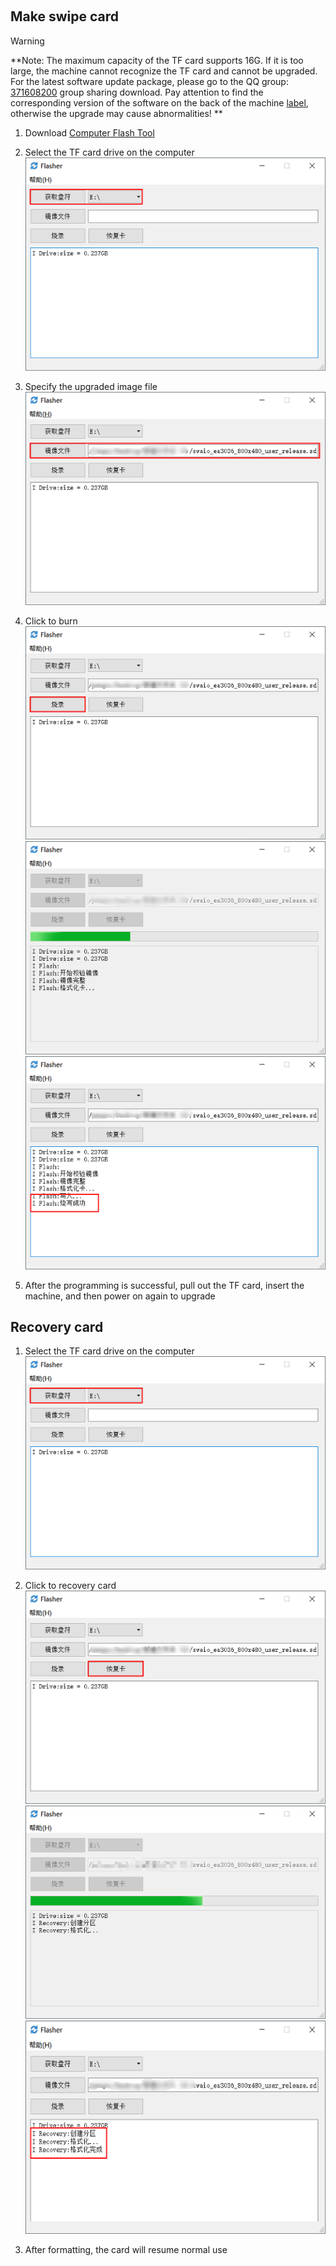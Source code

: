 
​      
## Make swipe card
>[!Warning]
> **Note: The maximum capacity of the TF card supports 16G. If it is too large, the machine cannot recognize the TF card and cannot be upgraded.<br/>For the latest software update package, please go to the QQ group: [371608200](//shang.qq.com/wpa/qunwpa?idkey=da6e12d1773a7e55295a0accd2a46ad51aece61657fe55a2f8277f4cd91dc56a) group sharing download. Pay attention to find the corresponding version of the software on the back of the machine [label]( board_tag_explain.md), otherwise the upgrade may cause abnormalities! **


1. Download [Computer Flash Tool](http://download.zkswe.com/tool/Flasher.zip)
2. Select the TF card drive on the computer 
    ![](images/screenshot_1522837510660.png)

3. Specify the upgraded image file   
    ![](images/screenshot_1522837707899.png)

4. Click to burn   
    ![](images/screenshot_1522837964362.png)
    ![](images/screenshot_1522837986861.png)
    ![](images/screenshot_1522837922983.png)

5. After the programming is successful, pull out the TF card, insert the machine, and then power on again to upgrade



## Recovery card
1. Select the TF card drive on the computer
    ![](images/screenshot_1522837510660.png)

2. Click to recovery card    
    ![](images/screenshot_1522838300463.png)
    ![](images/screenshot_1522838238296.png)
    ![](images/screenshot_1522838379501.png)

3. After formatting, the card will resume normal use

